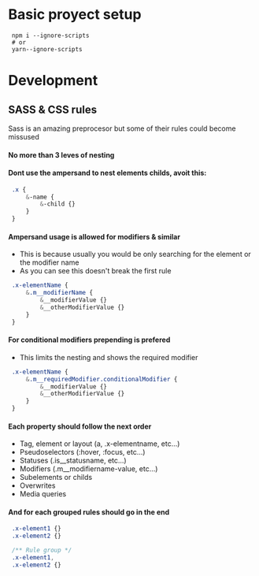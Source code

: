 # Basic proyect setup

```
 npm i --ignore-scripts
 # or
 yarn--ignore-scripts
```

# Development
## SASS & CSS rules
Sass is an amazing preprocesor but some of their rules could become missused

#### No more than 3 leves of nesting

#### Dont use the ampersand to nest elements childs, avoit this:
```scss
 .x {
     &-name {
         &-child {}
     }
 }
```

#### Ampersand usage is allowed for modifiers & similar
- This is because usually you would be only searching for the element or the modifier name
- As you can see this doesn't break the first rule
```scss
 .x-elementName {
     &.m__modifierName {
         &__modifierValue {}
         &__otherModifierValue {}
     }
 }
```

#### For conditional modifiers prepending is prefered
- This limits the nesting and shows the required modifier
```scss
 .x-elementName {
     &.m__requiredModifier.conditionalModifier {
         &__modifierValue {}
         &__otherModifierValue {}
     }
 }
```

#### Each property should follow the next order
- Tag, element or layout (a, .x-elementname, etc...)
- Pseudoselectors (:hover, :focus, etc...)
- Statuses (.is__statusname, etc...)
- Modifiers (.m__modifiername-value, etc...)
- Subelements or childs
- Overwrites
- Media queries

#### And for each grouped rules should go in the end
```scss
 .x-element1 {}
 .x-element2 {}

 /** Rule group */
 .x-element1,
 .x-element2 {}
```

